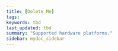 ```yaml
---
title: [Delete Me]
tags:
keywords: tbd
last_updated: tbd
summary: "Supported hardware platforms."
sidebar: mydoc_sidebar
---
```

